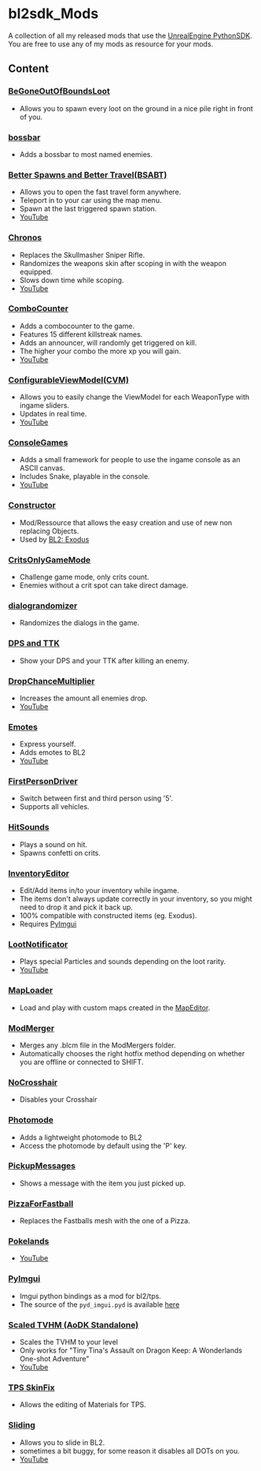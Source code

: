 # bl2sdk_Mods
A collection of all my released mods that use the [UnrealEngine PythonSDK](https://github.com/bl-sdk/PythonSDK).  
You are free to use any of my mods as resource for your mods.  


## Content

### [BeGoneOutOfBoundsLoot](BeGoneOutOfBoundsLoot/)  
- Allows you to spawn every loot on the ground in a nice pile right in front of you.

### [bossbar](bossbar/)  
- Adds a bossbar to most named enemies.

### [Better Spawns and Better Travel(BSABT)](BSABT/)
- Allows you to open the fast travel form anywhere.
- Teleport in to your car using the map menu.
- Spawn at the last triggered spawn station.
- [YouTube](https://www.youtube.com/watch?v=pY17YkKkTqg)

### [Chronos](Chronos/)
- Replaces the Skullmasher Sniper Rifle.
- Randomizes the weapons skin after scoping in with the weapon equipped.
- Slows down time while scoping.
- [YouTube](https://www.youtube.com/watch?v=lS_Dl43om0s)

### [ComboCounter](ComboCounter/)
- Adds a combocounter to the game.
- Features 15 different killstreak names.
- Adds an announcer, will randomly get triggered on kill.
- The higher your combo the more xp you will gain.
- [YouTube](https://www.youtube.com/watch?v=l_nP-QVjaJA)

### [ConfigurableViewModel(CVM)](ConfigurableViewModel/) 
- Allows you to easily change the ViewModel for each WeaponType with ingame sliders.
- Updates in real time.
- [YouTube](https://www.youtube.com/watch?v=nABmVIYpuXg)

### [ConsoleGames](ConsoleGames/)
- Adds a small framework for people to use the ingame console as an ASCII canvas.
- Includes Snake, playable in the console.
- [YouTube](https://www.youtube.com/watch?v=4prs9ELj0z8)

### [Constructor](Constructor/)
- Mod/Ressource that allows the easy creation and use of new non replacing Objects.
- Used by [BL2: Exodus](https://www.nexusmods.com/borderlands2/mods/257)

### [CritsOnlyGameMode](CritsOnlyGameMode/)
- Challenge game mode, only crits count.
- Enemies without a crit spot can take direct damage.

### [dialograndomizer](dialograndomizer/)
- Randomizes the dialogs in the game.

### [DPS and TTK](DPS%20and%20TTK/)
- Show your DPS and your TTK after killing an enemy.

### [DropChanceMultiplier](DropChanceMultiplier/)
- Increases the amount all enemies drop.
- [YouTube](https://www.youtube.com/watch?v=i2FpWyEcRrM)

### [Emotes](Emotes/)
- Express yourself.
- Adds emotes to BL2
- [YouTube](https://www.youtube.com/watch?v=NFrye102ENY)

### [FirstPersonDriver](FirstPersonDriver/)
- Switch between first and third person using '5'.
- Supports all vehicles.

### [HitSounds](HitSounds/)
- Plays a sound on hit.
- Spawns confetti on crits.

### [InventoryEditor](InventoryEditor/)
- Edit/Add items in/to your inventory while ingame.  
- The items don't always update correctly in your inventory, so you might need to drop it and pick it back up.  
- 100% compatible with constructed items (eg. Exodus).  
- Requires [PyImgui](PyImgui/)

### [LootNotificator](LootNotificator/)
- Plays special Particles and sounds depending on the loot rarity.
- [YouTube](https://www.youtube.com/watch?v=lUML6lXfW14)

### [MapLoader](MapLoader/)
- Load and play with custom maps created in the [MapEditor](https://github.com/juso40/BLMapEditor).

### [ModMerger](ModMerger/)
- Merges any .blcm file in the ModMergers folder.
- Automatically chooses the right hotfix method depending on whether you are offline or connected to SHIFT.

### [NoCrosshair](NoCrosshair/)
- Disables your Crosshair

### [Photomode](Photomode/)
- Adds a lightweight photomode to BL2
- Access the photomode by default using the 'P' key.

### [PickupMessages](PickupMessages/)
- Shows a message with the item you just picked up.

### [PizzaForFastball](PizzaForFastball/)
- Replaces the Fastballs mesh with the one of a Pizza.

### [Pokelands](Pokelands/)
- [YouTube](https://www.youtube.com/watch?v=r1H_Z9LRDUU&t)

### [PyImgui](PyImgui/)
- Imgui python bindings as a mod for bl2/tps.
- The source of the ``pyd_imgui.pyd`` is available [here](https://github.com/juso40/pydImgui)

### [Scaled TVHM (AoDK Standalone)](ScaledTVHM)
- Scales the TVHM to your level
- Only works for "Tiny Tina's Assault on Dragon Keep: A Wonderlands One-shot Adventure"
- [YouTube](https://www.youtube.com/watch?v=zolku2b4yb4)

### [TPS SkinFix](SkinFix)
- Allows the editing of Materials for TPS.

### [Sliding](Sliding/)
- Allows you to slide in BL2.
- sometimes a bit buggy, for some reason it disables all DOTs on you.
- [YouTube](https://www.youtube.com/watch?v=u0Ao8SGIbVU&t)

